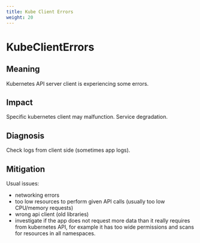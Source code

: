 ```yaml
---
title: Kube Client Errors
weight: 20
---
```


# KubeClientErrors

## Meaning

Kubernetes API server client is experiencing some errors.

## Impact

Specific kubernetes client may malfunction. Service degradation.

## Diagnosis

Check logs from client side (sometimes app logs).

## Mitigation

Usual issues:

- networking errors
- too low resources to perform given API calls (usually too low CPU/memory requests)
- wrong api client (old libraries)
- investigate if the app does not request more data than it really requires from kubernetes API, for example it has too wide permissions and scans for resources in all namespaces.
